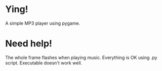 # Ying!
A simple MP3 player using pygame.
# Need help!
The whole frame flashes when playing music. Everything is OK using .py script. Executable doesn't work well.
